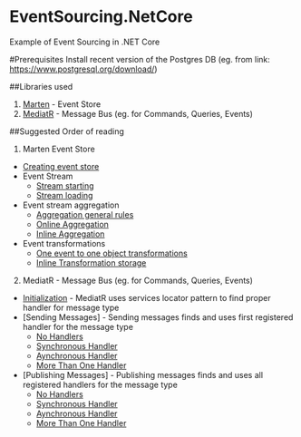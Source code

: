 # EventSourcing.NetCore
Example of Event Sourcing in .NET Core

#Prerequisites
Install recent version of the Postgres DB (eg. from link: https://www.postgresql.org/download/)

##Libraries used
1. [Marten](https://github.com/JasperFx/marten) - Event Store
2. [MediatR](https://github.com/jbogard/MediatR) - Message Bus (eg. for Commands, Queries, Events)

##Suggested Order of reading
1. Marten Event Store
  * [Creating event store](https://github.com/oskardudycz/EventSourcing.NetCore/blob/master/Marten.Integration.Tests/General/StoreInitializationTests.cs)
  * Event Stream
    * [Stream starting](https://github.com/oskardudycz/EventSourcing.NetCore/blob/master/Marten.Integration.Tests/EventStore/Stream/StreamStarting.cs)
    * [Stream loading](https://github.com/oskardudycz/EventSourcing.NetCore/blob/master/Marten.Integration.Tests/EventStore/Stream/StreamLoading.cs)
  * Event stream aggregation
    * [Aggregation general rules](https://github.com/oskardudycz/EventSourcing.NetCore/blob/master/Marten.Integration.Tests/EventStore/Aggregate/AggregationRules.cs)
    * [Online Aggregation](https://github.com/oskardudycz/EventSourcing.NetCore/blob/master/Marten.Integration.Tests/EventStore/Aggregate/EventsAggregation.cs)
    * [Inline Aggregation](https://github.com/oskardudycz/EventSourcing.NetCore/blob/master/Marten.Integration.Tests/EventStore/Aggregate/InlineAggregationStorage.cs)
  * Event transformations
    * [One event to one object transformations](https://github.com/oskardudycz/EventSourcing.NetCore/blob/master/Marten.Integration.Tests/EventStore/Transformations/OneToOneEventTransformations.cs)
    * [Inline Transformation storage](https://github.com/oskardudycz/EventSourcing.NetCore/blob/master/Marten.Integration.Tests/EventStore/Transformations/InlineTransformationsStorage.cs)

2. MediatR - Message Bus (eg. for Commands, Queries, Events)
  * [Initialization](https://github.com/oskardudycz/EventSourcing.NetCore/blob/master/MediatR.Tests/Initialization/Initialization.cs) - MediatR uses services locator pattern to find proper handler for message type
  * [Sending Messages] - Sending messages finds and uses first registered handler for the message type
    * [No Handlers](https://github.com/oskardudycz/EventSourcing.NetCore/blob/master/MediatR.Tests/Sending/NoHandlers.cs)
    * [Synchronous Handler](https://github.com/oskardudycz/EventSourcing.NetCore/blob/master/MediatR.Tests/Sending/SynchronousHandler.cs)
    * [Aynchronous Handler](https://github.com/oskardudycz/EventSourcing.NetCore/blob/master/MediatR.Tests/Sending/AsynchronousHandler.cs)
    * [More Than One Handler](https://github.com/oskardudycz/EventSourcing.NetCore/blob/master/MediatR.Tests/Sending/MoreThanOneHandler.cs)
  * [Publishing Messages] - Publishing messages finds and uses all registered handlers for the message type
    * [No Handlers](https://github.com/oskardudycz/EventSourcing.NetCore/blob/master/MediatR.Tests/Publishing/NoHandlers.cs)
    * [Synchronous Handler](https://github.com/oskardudycz/EventSourcing.NetCore/blob/master/MediatR.Tests/Publishing/SynchronousHandler.cs)
    * [Aynchronous Handler](https://github.com/oskardudycz/EventSourcing.NetCore/blob/master/MediatR.Tests/Publishing/AsynchronousHandler.cs)
    * [More Than One Handler](https://github.com/oskardudycz/EventSourcing.NetCore/blob/master/MediatR.Tests/Publishing/MoreThanOneHandler.cs)
